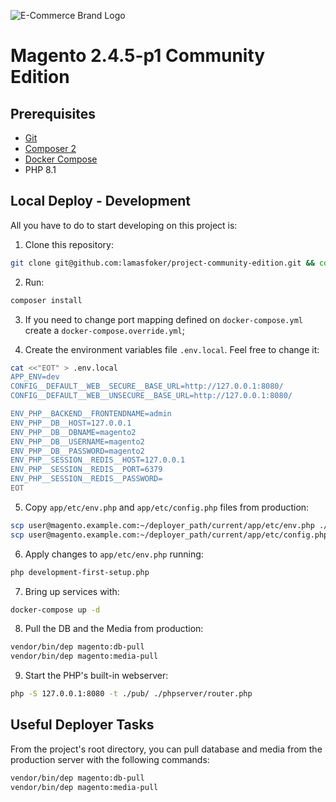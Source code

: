 ![E-Commerce Brand Logo](https://i.imgur.com/bsv172X.png)

# Magento 2.4.5-p1 Community Edition

## Prerequisites

+ [Git](https://git-scm.com/downloads)
+ [Composer 2](https://getcomposer.org/download/)
+ [Docker Compose](https://docs.docker.com/compose/)
+ PHP 8.1

## Local Deploy - Development

All you have to do to start developing on this project is:

1. Clone this repository:

```bash
git clone git@github.com:lamasfoker/project-community-edition.git && cd project-community-edition
```

2. Run:

```bash
composer install
```

3. If you need to change port mapping defined on `docker-compose.yml` create a `docker-compose.override.yml`;

4. Create the environment variables file `.env.local`. Feel free to change it:

```bash
cat <<"EOT" > .env.local
APP_ENV=dev
CONFIG__DEFAULT__WEB__SECURE__BASE_URL=http://127.0.0.1:8080/
CONFIG__DEFAULT__WEB__UNSECURE__BASE_URL=http://127.0.0.1:8080/

ENV_PHP__BACKEND__FRONTENDNAME=admin
ENV_PHP__DB__HOST=127.0.0.1
ENV_PHP__DB__DBNAME=magento2
ENV_PHP__DB__USERNAME=magento2
ENV_PHP__DB__PASSWORD=magento2
ENV_PHP__SESSION__REDIS__HOST=127.0.0.1
ENV_PHP__SESSION__REDIS__PORT=6379
ENV_PHP__SESSION__REDIS__PASSWORD=
EOT
```  

5. Copy `app/etc/env.php` and `app/etc/config.php` files from production:

```bash
scp user@magento.example.com:~/deployer_path/current/app/etc/env.php ./app/etc/
scp user@magento.example.com:~/deployer_path/current/app/etc/config.php ./app/etc/
```

6. Apply changes to `app/etc/env.php` running:

```bash
php development-first-setup.php
```

7. Bring up services with:

```bash
docker-compose up -d
```

8. Pull the DB and the Media from production:

```bash
vendor/bin/dep magento:db-pull
vendor/bin/dep magento:media-pull
```

9. Start the PHP's built-in webserver:

```bash
php -S 127.0.0.1:8080 -t ./pub/ ./phpserver/router.php
```

## Useful Deployer Tasks

From the project's root directory, you can pull database and media from the production server with the following commands:

```bash
vendor/bin/dep magento:db-pull
vendor/bin/dep magento:media-pull
```
